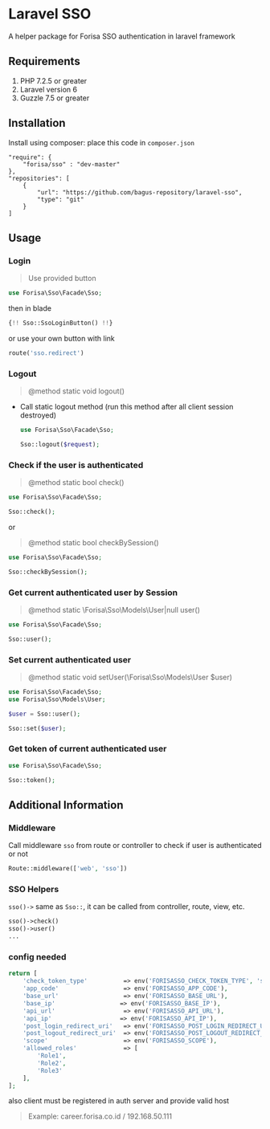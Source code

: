 # Laravel SSO

A helper package for Forisa SSO authentication in laravel framework

## Requirements

1. PHP 7.2.5 or greater
2. Laravel version 6
3. Guzzle 7.5 or greater

## Installation

Install using composer:
place this code in `composer.json`

```shell
"require": {
    "forisa/sso" : "dev-master"
},
"repositories": [
    {
        "url": "https://github.com/bagus-repository/laravel-sso",
        "type": "git"
    }
]
```
## Usage

### Login

> Use provided button
```php
use Forisa\Sso\Facade\Sso;
```
then in blade
```php
{!! Sso::SsoLoginButton() !!}
```
or use your own button with link 

```php
route('sso.redirect')
```

### Logout

> @method static void logout()

- Call static logout method (run this method after all client session destroyed)

    ```php
    use Forisa\Sso\Facade\Sso;

    Sso::logout($request);
    ```

### Check if the user is authenticated

> @method static bool check()

```php
use Forisa\Sso\Facade\Sso;

Sso::check();
```
or

> @method static bool checkBySession()

```php
use Forisa\Sso\Facade\Sso;

Sso::checkBySession();
```

### Get current authenticated user by Session

> @method static \Forisa\Sso\Models\User|null user()

```php
use Forisa\Sso\Facade\Sso;

Sso::user();
```

### Set current authenticated user

> @method static void setUser(\Forisa\Sso\Models\User $user)

```php
use Forisa\Sso\Facade\Sso;
use Forisa\Sso\Models\User;

$user = Sso::user();

Sso::set($user);
```

### Get token of current authenticated user

```php
use Forisa\Sso\Facade\Sso;

Sso::token();
```

## Additional Information

### Middleware

Call middleware `sso` from route or controller to check if user is authenticated or not

```php
Route::middleware(['web', 'sso'])
```

### SSO Helpers

`sso()->` same as `Sso::`, it can be called from controller, route, view, etc.

```php
sso()->check()
sso()->user()
...
```

### config needed

```php
return [
    'check_token_type'          => env('FORISASSO_CHECK_TOKEN_TYPE', 'session'),
    'app_code'                  => env('FORISASSO_APP_CODE'),
    'base_url'                  => env('FORISASSO_BASE_URL'),
    'base_ip'                  => env('FORISASSO_BASE_IP'),
    'api_url'                   => env('FORISASSO_API_URL'),
    'api_ip'                   => env('FORISASSO_API_IP'),
    'post_login_redirect_uri'   => env('FORISASSO_POST_LOGIN_REDIRECT_URI'),
    'post_logout_redirect_uri'  => env('FORISASSO_POST_LOGOUT_REDIRECT_URI'),
    'scope'                     => env('FORISASSO_SCOPE'),
    'allowed_roles'             => [
        'Role1',
        'Role2',
        'Role3'
    ],
];
```
also client must be registered in auth server and provide valid host
> Example: career.forisa.co.id / 192.168.50.111